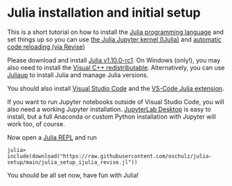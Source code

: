 # Julia installation and initial setup

This is a short tutorial on how to install the
[Julia programming language](https://julialang.org/)
and set things up so you can use
[the Julia Jupyter kernel (IJulia)](https://julialang.github.io/IJulia.jl/stable/)
and
[automatic code reloading (via Revise)](https://timholy.github.io/Revise.jl/stable/)

Please download and install
[Julia v1.10.0-rc1](https://julialang.org/downloads/#upcoming_release).
On Windows (only!), you may also need to install the [Visual C++ redistributable](https://learn.microsoft.com/en-us/cpp/windows/latest-supported-vc-redist?view=msvc-170).
Alternatively, you can use [Juliaup](https://github.com/JuliaLang/juliaup)
to install Julia and manage Julia versions.

You should also install [Visual Studio Code](https://code.visualstudio.com/download) and the
[VS-Code Julia extension](https://code.visualstudio.com/docs/languages/julia).

If you want to run Jupyter notebooks outside of Visual Studio Code, you will
also need a working Jupyter installation.
[JupyterLab Desktop](https://github.com/jupyterlab/jupyterlab-desktop/releases)
is easy to install, but a full Anaconda or custom Python installation with
Jupyter will work too, of course.

Now open a [Julia REPL](https://docs.julialang.org/en/v1/stdlib/REPL/)
and run

```
julia> include(download("https://raw.githubusercontent.com/oschulz/julia-setup/main/julia_setup_ijulia_revise.jl"))
```

You should be all set now, have fun with Julia!
